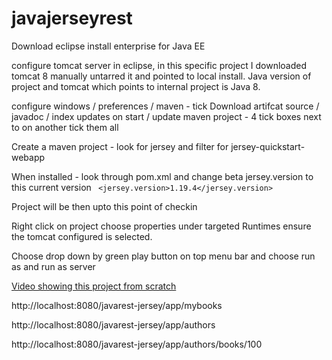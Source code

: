 # javajerseyrest

Download eclipse install enterprise for Java EE

configure tomcat server in eclipse, in this specific project I downloaded tomcat 8 manually untarred it and pointed to local install. 
Java version of project and tomcat which points to internal project is Java 8.

configure windows / preferences / maven - tick Download artifcat source / javadoc / index updates on start / update maven project - 4 tick boxes next to on another tick them all

Create a maven project - look for jersey and filter for jersey-quickstart-webapp

When installed - look through pom.xml and change beta jersey.version to this current version ` <jersey.version>1.19.4</jersey.version>`

Project will be then upto this point of checkin


Right click on project choose properties under targeted Runtimes ensure the tomcat configured is selected. 

Choose drop down by green play button on top menu bar and choose run as and run as server


[Video showing this project from scratch](https://www.youtube.com/watch?v=QwjOtVkGaVc)

http://localhost:8080/javarest-jersey/app/mybooks


http://localhost:8080/javarest-jersey/app/authors


http://localhost:8080/javarest-jersey/app/authors/books/100


